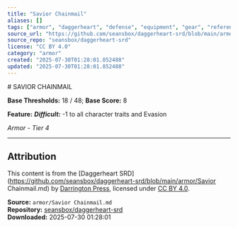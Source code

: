 ```yaml
---
title: "Savior Chainmail"
aliases: []
tags: ["armor", "daggerheart", "defense", "equipment", "gear", "reference", "srd", "ttrpg"]
source_url: "https://github.com/seansbox/daggerheart-srd/blob/main/armor/Savior Chainmail.md"
source_repo: "seansbox/daggerheart-srd"
license: "CC BY 4.0"
category: "armor"
created: "2025-07-30T01:28:01.852488"
updated: "2025-07-30T01:28:01.852488"
---
```


﻿# SAVIOR CHAINMAIL

**Base Thresholds:** 18 / 48; **Base Score:** 8

**Feature:** ***Difficult:*** -1 to all character traits and Evasion

*Armor - Tier 4*

---

## Attribution

This content is from the [Daggerheart SRD](https://github.com/seansbox/daggerheart-srd/blob/main/armor/Savior Chainmail.md) by [Darrington Press](https://darringtonpress.com/), licensed under [CC BY 4.0](https://creativecommons.org/licenses/by/4.0/).

**Source:** `armor/Savior Chainmail.md`  
**Repository:** [seansbox/daggerheart-srd](https://github.com/seansbox/daggerheart-srd)  
**Downloaded:** 2025-07-30 01:28:01


